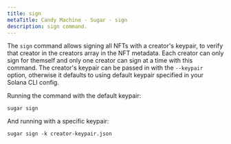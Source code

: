 ```yaml
---
title: sign
metaTitle: Candy Machine - Sugar - sign
description: sign command.
---
```


The `sign` command allows signing all NFTs with a creator's keypair, to verify that creator in the creators array in the NFT metadata. Each creator can only sign for themself and only one creator can sign at a time with this command. The creator's keypair can be passed in with the `--keypair` option, otherwise it defaults to using default keypair specified in your Solana CLI config.

Running the command with the default keypair:

```
sugar sign
```

And running with a specific keypair:

```
sugar sign -k creator-keypair.json
```